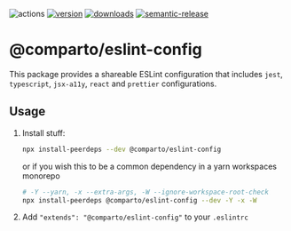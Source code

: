 ![actions][actions-badge]
[![version][version-badge]][package] [![downloads][downloads-badge]][npmtrends]
[![semantic-release][semantic-release-badge]][semantic-release]


# @comparto/eslint-config

This package provides a shareable ESLint configuration that includes `jest`, `typescript`, `jsx-a11y`, `react` and `prettier` configurations.

## Usage

1. Install stuff:

    ```sh
    npx install-peerdeps --dev @comparto/eslint-config
    ```
    or if you wish this to be a common dependency in a yarn workspaces monorepo

    ```sh
    # -Y --yarn, -x --extra-args, -W --ignore-workspace-root-check
    npx install-peerdeps @comparto/eslint-config --dev -Y -x -W
    ```

1. Add `"extends": "@comparto/eslint-config"` to your `.eslintrc`

[actions-badge]: https://img.shields.io/github/workflow/status/comparto/eslint-config/Release?label=actions&logo=github-actions&style=flat-square
[version-badge]: https://img.shields.io/npm/v/@comparto/eslint-config.svg?logo=npm&style=flat-square
[package]: https://www.npmjs.com/package/@comparto/eslint-config
[downloads-badge]: https://img.shields.io/npm/dm/@comparto/eslint-config.svg?logo=npm&style=flat-square
[npmtrends]: http://www.npmtrends.com/@comparto/eslint-config
[semantic-release]: https://github.com/semantic-release/semantic-release
[semantic-release-badge]: https://img.shields.io/badge/%20%20%F0%9F%93%A6%F0%9F%9A%80-semantic--release-e10079.svg?&style=flat-square